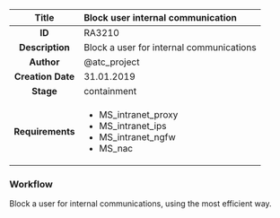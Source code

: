 | Title                       |  Block user internal communication         |
|:---------------------------:|:--------------------|
| **ID**                      | RA3210            |
| **Description**             | Block a user for internal communications   |
| **Author**                  | @atc_project        |
| **Creation Date**           | 31.01.2019 |
| **Stage**                   | containment         |
| **Requirements** |<ul><li>MS_intranet_proxy</li><li>MS_intranet_ips</li><li>MS_intranet_ngfw</li><li>MS_nac</li></ul>|

### Workflow

Block a user for internal communications, using the most efficient way.
